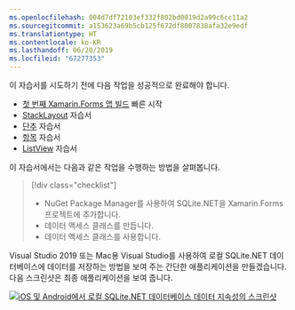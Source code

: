 ```yaml
---
ms.openlocfilehash: 004d7df72103ef332f802bd0019d2a99c6cc11a2
ms.sourcegitcommit: a153623a69b5cb125f672df8007838afa32e9edf
ms.translationtype: HT
ms.contentlocale: ko-KR
ms.lasthandoff: 06/20/2019
ms.locfileid: "67277353"
---
```

이 자습서를 시도하기 전에 다음 작업을 성공적으로 완료해야 합니다.

- [첫 번째 Xamarin.Forms 앱 빌드](~/get-started/first-app/index.md) 빠른 시작
- [StackLayout](~/get-started/tutorials/stacklayout/index.yml) 자습서
- [단추](~/get-started/tutorials/button/index.yml) 자습서
- [항목](~/get-started/tutorials/entry/index.yml) 자습서
- [ListView](~/get-started/tutorials/listview/index.yml) 자습서

이 자습서에서는 다음과 같은 작업을 수행하는 방법을 살펴봅니다.

> [!div class="checklist"]
> - NuGet Package Manager를 사용하여 SQLite.NET을 Xamarin.Forms 프로젝트에 추가합니다.
> - 데이터 액세스 클래스를 만듭니다.
> - 데이터 액세스 클래스를 사용합니다.

Visual Studio 2019 또는 Mac용 Visual Studio를 사용하여 로컬 SQLite.NET 데이터베이스에 데이터를 저장하는 방법을 보여 주는 간단한 애플리케이션을 만들겠습니다. 다음 스크린샷은 최종 애플리케이션을 보여 줍니다.

[![iOS 및 Android에서 로컬 SQLite.NET 데이터베이스 데이터 지속성의 스크린샷](../images/consume-data-access-classes-reduced.png "로컬 데이터베이스 데이터 지속성")](../images/consume-data-access-classes-large.png#lightbox "로컬 데이터베이스 데이터 지속성")
